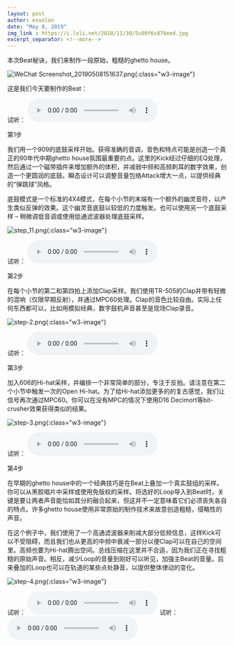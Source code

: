 ```yaml
---
layout: post
author: esunlon
date: "May 8, 2019"
img_link : https://i.loli.net/2018/11/30/5c00f6c876eed.jpg
excerpt_separator: <!--more-->
---
```


本次Beat秘诀，我们来制作一段原始，粗糙的ghetto house。
<!--more-->

![WeChat Screenshot_20190508151637.png](https://i.loli.net/2019/05/08/5cd28cd75d77c.png){:class="w3-image"}

这是我们今天要制作的Beat：

试听：
<audio src="/assets/img/blog/20190508/Full1.mp3" controls="controls">  </audio>

第1步

我们用一个909的底鼓采样开始。获得准确的音调，音色和特点可能是创造一个真正的90年代中期ghetto house氛围最重要的点。这里的Kick经过仔细的EQ处理，然后通过一个磁带插件来增加额外的体积，并减弱中频和高频刺耳的数字效果，创造一个更圆润的底鼓。瞬态设计可以调整音量包络Attack增大一点，以提供经典的“弹跳球”风格。

底鼓模式是一个标准的4X4模式，在每个小节的末端有一个额外的幽灵音符，以产生类似反弹的效果。这个幽灵音底鼓以较低的力度触发。也可以使用另一个底鼓采样 – 稍微调低音调或使用低通滤波器处理底鼓采样。

![step_11.png](https://i.loli.net/2019/05/08/5cd28cd77ab31.png){:class="w3-image"}

试听：
<audio src="/assets/img/blog/20190508/Step_12.mp3" controls="controls">  </audio>

第2步

在每个小节的第二和第四拍上添加Clap采样。我们使用TR-505的Clap并带有轻微的混响（仅限早期反射），并通过MPC60处理。Clap的音色比较自由。实际上任何东西都可以，比如用模拟经典，数字鼓机声音甚至是现场Clap录音。

![step-2.png](https://i.loli.net/2019/05/08/5cd28cd77b070.png){:class="w3-image"}

试听：
<audio src="/assets/img/blog/20190508/Step_21.mp3" controls="controls">  </audio>

第3步

加入606的Hi-hat采样，并编排一个非常简单的部分，专注于反拍。请注意在第二个小节中触发一次的Open Hi-hat。为了给Hi-hat添加更多的的复古感觉，我们让信号再次通过MPC60。你可以在没有MPC的情况下使用D16 Decimort等bit-crusher效果获得类似的结果。

![step-3.png](https://i.loli.net/2019/05/08/5cd28cd77f11d.png){:class="w3-image"}

试听：
<audio src="/assets/img/blog/20190508/Step_31.mp3" controls="controls">  </audio>

第4步

在早期的ghetto house中的一个经典技巧是在Beat上叠加一个真实鼓组的采样。你可以从黑胶唱片中采样或使用免版权的采样。将选好的Loop导入到Beat时，关键是要让两者声音能恰如其分的融合起来，但这并不一定意味着它们必须丧失各自的特点。许多ghetto house使用非常原始的制作技术来故意创造粗糙，侵略性的声音。

在这个例子中，我们使用了一个高通滤波器来削减大部分低频信息，这样Kick可以不受阻碍，而且我们也从更高的中频中衰减一部分以便Clap可以在自己的空间里。高频也要为Hi-hat腾出空间。总线压缩在这里并不合适，因为我们正在寻找粗糙的原始声音。相反，减少Loop的音量到刚好可以听见，加强主Beat的音量。后来叠加的Loop也可以在轨道的某些点处静音，以提供整体律动的变化。

![step-4.png](https://i.loli.net/2019/05/08/5cd28cd77f11d.png){:class="w3-image"}

试听：
<audio src="/assets/img/blog/20190508/Step_41.mp3" controls="controls">  </audio>
试听：
<audio src="/assets/img/blog/20190508/Full11.mp3" controls="controls">  </audio>